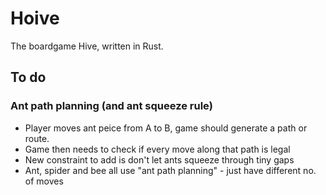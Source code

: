 # Hoive
The boardgame Hive, written in Rust.

## To do

### Ant path planning (and ant squeeze rule)

* Player moves ant peice from A to B, game should generate a path or route.
* Game then needs to check if every move along that path is legal
* New constraint to add is don't let ants squeeze through tiny gaps
* Ant, spider and bee all use "ant path planning" - just have different no. of moves